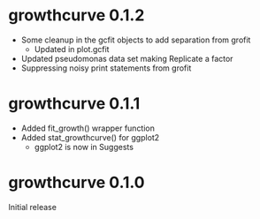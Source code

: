 # growthcurve 0.1.2

- Some cleanup in the gcfit objects to add separation from grofit
    - Updated in plot.gcfit
- Updated pseudomonas data set making Replicate a factor
- Suppressing noisy print statements from grofit

# growthcurve 0.1.1

- Added fit_growth() wrapper function
- Added stat_growthcurve() for ggplot2
    - ggplot2 is now in Suggests

# growthcurve 0.1.0

Initial release
